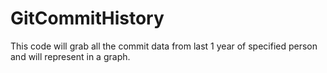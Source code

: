 # GitCommitHistory
This code will grab all the commit data from last 1 year of specified person and will represent in a graph.
